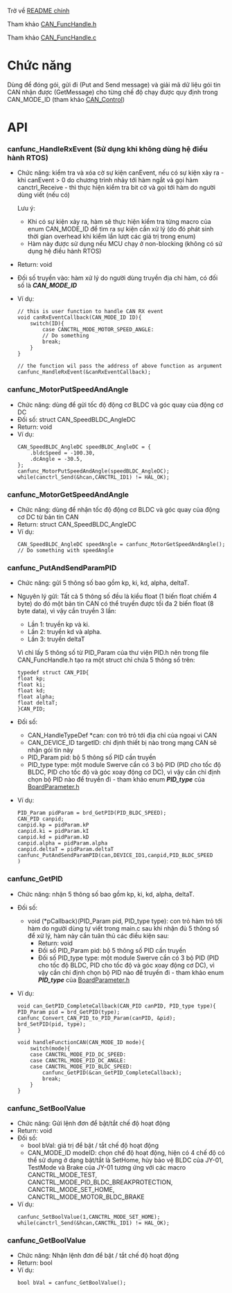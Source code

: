 Trở về [README chính](../README.md)

Tham khảo [CAN_FuncHandle.h](../../Main_F407/CAN/Inc/CAN_FuncHandle.h)

Tham khảo [CAN_FuncHandle.c](../../Main_F407/CAN/Src/CAN_FuncHandle.c)

# Chức năng


Dùng để đóng gói, gửi đi (Put and Send message) và giải mã dữ liệu gói tin CAN nhận được (GetMessage) cho từng chế độ chạy được quy định trong CAN_MODE_ID (tham khảo [CAN_Control](CAN_Control.md))

# API

### canfunc_HandleRxEvent (Sử dụng khi không dùng hệ điều hành RTOS)

+ Chức năng: kiểm tra và xóa cờ sự kiện canEvent, nếu có sự kiện xảy ra - khi canEvent > 0 do chương trình nhảy tới hàm ngắt và gọi hàm canctrl_Receive  - thì thực hiện kiểm tra bit cờ và gọi tới hàm do người dùng viết (nếu có)

    Lưu ý: 
    + Khi có sự kiện xảy ra, hàm sẽ thực hiện kiểm tra từng macro của enum CAN_MODE_ID để tìm ra sự kiện cần xử lý (do đó phát sinh thời gian overhead khi kiểm lần lượt các giá trị trong enum)
    + Hàm này được sử dụng nếu MCU chạy ở non-blocking (không có sử dụng hệ điều hành RTOS)
+ Return: void
+ Đối số truyền vào: hàm xử lý do người dùng truyền địa chỉ hàm, có đối số là __*CAN_MODE_ID*__

+ Ví dụ:
	```
    // this is user function to handle CAN RX event
    void canRxEventCallback(CAN_MODE_ID ID){
        switch(ID){
            case CANCTRL_MODE_MOTOR_SPEED_ANGLE:
            // Do something
            break;
        }
    }

    // the function wil pass the address of above function as argument
    canfunc_HandleRxEvent(&canRxEventCallback);
	```

### canfunc_MotorPutSpeedAndAngle

+ Chức năng: dùng để gửi tốc độ động cơ BLDC và góc quay của động cơ DC
+ Đối số: struct CAN_SpeedBLDC_AngleDC
+ Return: void
+ Ví dụ: 
    ```
    CAN_SpeedBLDC_AngleDC speedBLDC_AngleDC = {
        .bldcSpeed = -100.30,
        .dcAngle = -30.5,
    };
    canfunc_MotorPutSpeedAndAngle(speedBLDC_AngleDC);
    while(canctrl_Send(&hcan,CANCTRL_ID1) != HAL_OK);
    ```
### canfunc_MotorGetSpeedAndAngle

+ Chức năng: dùng để nhận tốc độ động cơ BLDC và góc quay của động cơ DC từ bản tin CAN
+ Return: struct CAN_SpeedBLDC_AngleDC
+ Ví dụ:
    ```
    CAN_SpeedBLDC_AngleDC speedAngle = canfunc_MotorGetSpeedAndAngle();
    // Do something with speedAngle
    ```

### canfunc_PutAndSendParamPID

+ Chức năng: gửi 5 thông số bao gồm kp, ki, kd, alpha, deltaT. 
+ Nguyên lý gửi: Tất cả 5 thông số đều là kiểu float (1 biến float chiếm 4 byte) do đó một bản tin CAN có thể truyền được tối đa 2 biến float (8 byte data), vì vậy cần truyền 3 lần:
    + Lần 1: truyền kp và ki.
    + Lần 2: truyền kd và alpha.
    + Lần 3: truyền deltaT

    Vì chỉ lấy 5 thông số từ PID_Param của thư viện PID.h nên trong file CAN_FuncHandle.h tạo ra một struct chỉ chứa 5 thông số trên:
    ```
    typedef struct CAN_PID{
	float kp;
	float ki;
	float kd;
	float alpha;
	float deltaT;
    }CAN_PID;
    ```
+ Đối số:
    + CAN_HandleTypeDef *can: con trỏ trỏ tới địa chỉ của ngoại vi CAN
    + CAN_DEVICE_ID targetID: chỉ định thiết bị nào trong mạng CAN sẽ nhận gói tin này
    + PID_Param pid: bộ 5 thông số PID cần truyền
    + PID_type type: một module Swerve cần có 3 bộ PID (PID cho tốc độ BLDC, PID cho tốc độ và góc xoay động cơ DC), vì vậy cần chỉ định chọn bộ PID nào để truyền đi - tham khảo enum __*PID_type*__ của [BoardParameter.h](../Core/Inc/BoardParameter.h)

+ Ví dụ:
    ```
    PID_Param pidParam = brd_GetPID(PID_BLDC_SPEED);
    CAN_PID canpid;
    canpid.kp = pidParam.kP
    canpid.ki = pidParam.kI
    canpid.kd = pidParam.kD
    canpid.alpha = pidParam.alpha
    canpid.deltaT = pidParam.deltaT
    canfunc_PutAndSendParamPID(can,DEVICE_ID1,canpid,PID_BLDC_SPEED
    )
    ```

### canfunc_GetPID

+ Chức năng: nhận 5 thông số bao gồm kp, ki, kd, alpha, deltaT. 
+ Đối số:
    + void (*pCallback)(PID_Param pid, PID_type type): con trỏ hàm trỏ tới hàm do người dùng tự viết trong main.c sau khi nhận đủ 5 thông số để xử lý, hàm này cần tuân thủ các điều kiện sau:
        + Return: void
        + Đối số PID_Param pid: bộ 5 thông số PID cần truyền
        + Đối số PID_type type: một module Swerve cần có 3 bộ PID (PID cho tốc độ BLDC, PID cho tốc độ và góc xoay động cơ DC), vì vậy cần chỉ định chọn bộ PID nào để truyền đi - tham khảo enum __*PID_type*__ của [BoardParameter.h](../Core/Inc/BoardParameter.h)
+ Ví dụ:

    ```
    void can_GetPID_CompleteCallback(CAN_PID canPID, PID_type type){
	PID_Param pid = brd_GetPID(type);
	canfunc_Convert_CAN_PID_to_PID_Param(canPID, &pid);
	brd_SetPID(pid, type);
    }   

    void handleFunctionCAN(CAN_MODE_ID mode){
        switch(mode){
        case CANCTRL_MODE_PID_DC_SPEED:
        case CANCTRL_MODE_PID_DC_ANGLE:
        case CANCTRL_MODE_PID_BLDC_SPEED:
            canfunc_GetPID(&can_GetPID_CompleteCallback);
            break;
        }
    }
    ```
### canfunc_SetBoolValue

+ Chức năng: Gửi lệnh đơn để bật/tắt chế độ hoạt động
+ Return: void
+ Đối số: 
    + bool bVal: giá trị để bật / tắt chế độ hoạt động
    + CAN_MODE_ID modeID: chọn chế độ hoạt động, hiện có 4 chế độ có thể sử dụng ở dạng bật/tắt là SetHome, hủy bảo vệ BLDC của JY-01, TestMode và Brake của JY-01
    tương ứng với các macro CANCTRL_MODE_TEST, CANCTRL_MODE_PID_BLDC_BREAKPROTECTION, CANCTRL_MODE_SET_HOME, CANCTRL_MODE_MOTOR_BLDC_BRAKE
+ Ví dụ:
    ```
    canfunc_SetBoolValue(1,CANCTRL_MODE_SET_HOME);
    while(canctrl_Send(&hcan,CANCTRL_ID1) != HAL_OK);
    ```
### canfunc_GetBoolValue

+ Chức năng: Nhận lệnh đơn để bật / tắt chế độ hoạt động
+ Return: bool
+ Ví dụ:
    ```
    bool bVal = canfunc_GetBoolValue();
    ```

